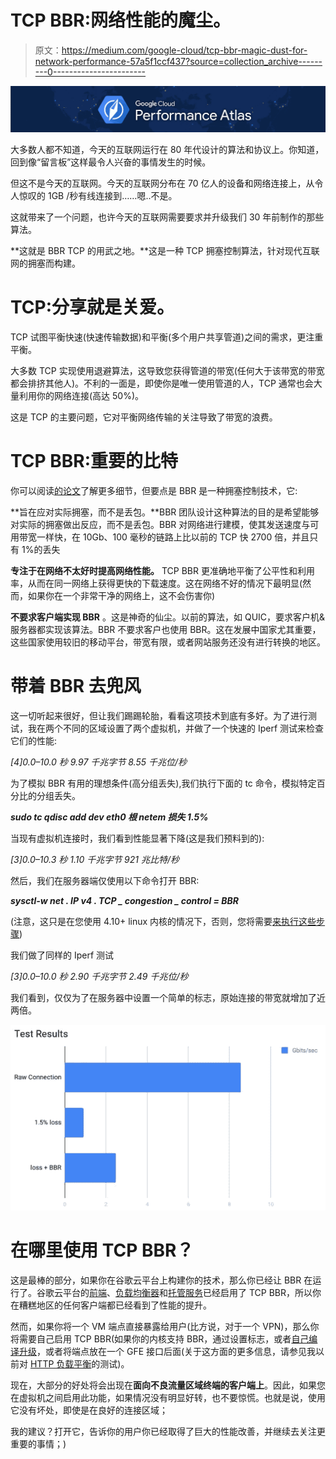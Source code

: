 # TCP BBR:网络性能的魔尘。

> 原文：<https://medium.com/google-cloud/tcp-bbr-magic-dust-for-network-performance-57a5f1ccf437?source=collection_archive---------0----------------------->

![](img/d9dc4b6b7d36750855f51f34b01f8003.png)

大多数人都不知道，今天的互联网运行在 80 年代设计的算法和协议上。你知道，回到像“留言板”这样最令人兴奋的事情发生的时候。

但这不是今天的互联网。今天的互联网分布在 70 亿人的设备和网络连接上，从令人惊叹的 1GB /秒有线连接到……嗯..不是。

这就带来了一个问题，也许今天的互联网需要要求并升级我们 30 年前制作的那些算法。

**这就是 BBR TCP 的用武之地。**这是一种 TCP 拥塞控制算法，针对现代互联网的拥塞而构建。

# TCP:分享就是关爱。

TCP 试图平衡快速(快速传输数据)和平衡(多个用户共享管道)之间的需求，更注重平衡。

大多数 TCP 实现使用退避算法，这导致您获得管道的带宽(任何大于该带宽的带宽都会排挤其他人)。不利的一面是，即使你是唯一使用管道的人，TCP 通常也会大量利用你的网络连接(高达 50%)。

这是 TCP 的主要问题，它对平衡网络传输的关注导致了带宽的浪费。

# TCP BBR:重要的比特

你可以阅读[的论文](http://queue.acm.org/detail.cfm?id=3022184)了解更多细节，但要点是 BBR 是一种拥塞控制技术，它:

**旨在应对实际拥塞，而不是丢包。**BBR 团队设计这种算法的目的是希望能够对实际的拥塞做出反应，而不是丢包。BBR 对网络进行建模，使其发送速度与可用带宽一样快，在 10Gb、100 毫秒的链路上比以前的 TCP 快 2700 倍，并且只有 1%的丢失

**专注于在网络不太好时提高网络性能。** TCP BBR 更准确地平衡了公平性和利用率，从而在同一网络上获得更快的下载速度。这在网络不好的情况下最明显(然而，如果你在一个非常干净的网络上，这不会伤害你)

**不要求客户端实现 BBR** 。这是神奇的仙尘。以前的算法，如 QUIC，要求客户机&服务器都实现该算法。BBR 不要求客户也使用 BBR。这在发展中国家尤其重要，这些国家使用较旧的移动平台，带宽有限，或者网站服务还没有进行转换的地区。

# 带着 BBR 去兜风

这一切听起来很好，但让我们踢踢轮胎，看看这项技术到底有多好。为了进行测试，我在两个不同的区域设置了两个虚拟机，并做了一个快速的 Iperf 测试来检查它们的性能:

*[4]0.0–10.0 秒 9.97 千兆字节 8.55 千兆位/秒*

为了模拟 BBR 有用的理想条件(高分组丢失),我们执行下面的 tc 命令，模拟特定百分比的分组丢失。

***sudo tc qdisc add dev eth0 根 netem 损失 1.5%***

当现有虚拟机连接时，我们看到性能显著下降(这是我们预料到的):

*[3]0.0–10.3 秒 1.10 千兆字节 921 兆比特/秒*

然后，我们在服务器端仅使用以下命令打开 BBR:

***sysctl-w net . IP v4 . TCP _ congestion _ control = BBR***

(注意，这只是在您使用 4.10+ linux 内核的情况下，否则，您将需要[来执行这些步骤](https://github.com/google/bbr/blob/master/Documentation/bbr-quick-start.md))

我们做了同样的 Iperf 测试

*[3]0.0–10.0 秒 2.90 千兆字节 2.49 千兆位/秒*

我们看到，仅仅为了在服务器中设置一个简单的标志，原始连接的带宽就增加了近两倍。

![](img/0fa2edf40e26750e44a2d2c6bb3f4e02.png)

# 在哪里使用 TCP BBR？

这是最棒的部分，如果你在谷歌云平台上构建你的技术，那么你已经让 BBR 在运行了。谷歌云平台的[前端](https://cloud.google.com/endpoints/)、[负载均衡器](https://cloud.google.com/load-balancing/)和[托管服务](https://cloud.google.com/appengine/)已经启用了 TCP BBR，所以你在糟糕地区的任何客户端都已经看到了性能的提升。

然而，如果你将一个 VM 端点直接暴露给用户(比方说，对于一个 VPN)，那么你将需要自己启用 TCP BBR(如果你的内核支持 BBR，通过设置标志，或者[自己编译升级](https://github.com/google/bbr/blob/master/Documentation/bbr-quick-start.md)，或者将端点放在一个 GFE 接口后面(关于这方面的更多信息，请参见我以前对 [HTTP 负载平衡](/@duhroach/profiling-gcps-load-balancers-94c552f06736)的测试)。

现在，大部分的好处将会出现在**面向不良流量区域终端的客户端上**。因此，如果您在虚拟机之间启用此功能，如果情况没有明显好转，也不要惊慌。也就是说，使用它没有坏处，即使是在良好的连接区域；

我的建议？打开它，告诉你的用户你已经取得了巨大的性能改善，并继续去关注更重要的事情；)